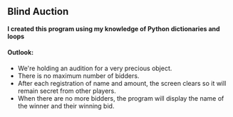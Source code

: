 ## Blind Auction ##
__I created this program using my knowledge of Python dictionaries and loops__  
#### Outlook: ####
* We're holding an audition for a very precious object.  
* There is no maximum number of bidders.
* After each registration of name and amount, the screen clears so it will remain secret from other players.  
* When there are no more bidders, the program will display the name of the winner and their winning bid.




